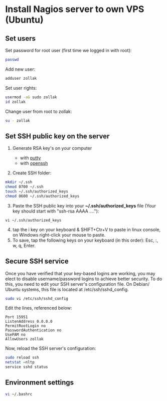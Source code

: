 # Install Nagios server to own VPS (Ubuntu)

## Set users

Set password for root user (first time we logged in with root):
```bash
passwd
```

Add new user:
```bash
adduser zollak
```

Set user rights:
```bash
usermod -aG sudo zollak
id zollak
```

Change user from root to zollak:
```bash
su - zollak
```

## Set SSH public key on the server

1. Generate RSA key's on your computer
	- with [putty](TODO)
	- with [openssh](TODO)

2. Create SSH folder:

```bash
mkdir ~/.ssh
chmod 0700 ~/.ssh
touch ~/.ssh/authorized_keys
chmod 0600 ~/.ssh/authorized_keys
```

3. Paste the SSH public key into your **~/.ssh/authorized_keys** file (Your key should start with "ssh-rsa AAAA ...."):
```
vi ~/.ssh/authorized_keys
```
4. tap the i key on your keyboard & SHIFT+Ctr+V to paste in linux console, on Windows right-click your mouse to paste.
5. To save, tap the following keys on your keyboard (in this order): Esc, :, w, q, Enter.

## Secure SSH service

Once you have verified that your key-based logins are working, you may elect to disable username/password logins to achieve better security. To do this, you need to edit your SSH server's configuration file. On Debian/ Ubuntu systems, this file is located at /etc/ssh/sshd_config. 

```bash
sudo vi /etc/ssh/sshd_config
```

Edit the lines, referenced below: 
```
Port 15951
ListenAddress 0.0.0.0
PermitRootLogin no
PasswordAuthentication no
UsePAM no
AllowUsers zollak
```

Now, reload the SSH server's configuration:
```bash
sudo reload ssh
netstat –nltp
service sshd status
```

## Environment settings

```bash
vi ~/.bashrc
```


